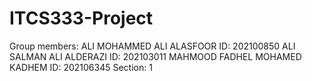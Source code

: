 # ITCS333-Project
Group members:
ALI MOHAMMED ALI ALASFOOR  ID:  202100850
ALI SALMAN ALI ALDERAZI  ID: 202103011
MAHMOOD FADHEL MOHAMED KADHEM	   ID: 202106345
Section: 1
